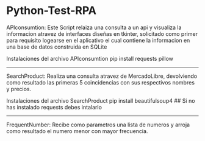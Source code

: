 # Python-Test-RPA

APIconsumtion: Este Script relaiza una consulta a un api y visualiza la informacion atravez de interfaces diseñas en tkinter, solicitado como primer para requisito logearse en el aplicativo el cual contiene la informacion en una base de datos construida en SQLite 

Instalaciones del archivo APIconsumtion
pip install requests pillow 

-------------------------------------------------------------------------------
SearchProduct: Realiza una consulta atravez de MercadoLibre, devolviendo como resultado las primeras 5 coincidencias con sus respectivos nombres y precios.

Instalaciones del archivo SearchProduct
pip install beautifulsoup4 ## Si no has instalado requests debes intalarlo

-------------------------------------------------------------------------------
FrequentNumber: Recibe como parametros una lista de numeros y arroja como resultado el numero menor con mayor frecuencia.

